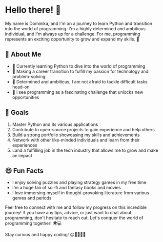 # Hello there! 👋

My name is Dominika, and I'm on a journey to learn Python and transition into the world of programming. I'm a highly determined and ambitious individual, and I'm always up for a challenge. For me, programming represents an exciting opportunity to grow and expand my skills. 🚀

## 🌟 About Me

- 🐍 Currently learning Python to dive into the world of programming
- 🔄 Making a career transition to fulfill my passion for technology and problem-solving
- 💪 Determined and ambitious, I am not afraid to tackle difficult tasks head-on
- 🧩 I see programming as a fascinating challenge that unlocks new opportunities

## 🎯 Goals

1. Master Python and its various applications
2. Contribute to open-source projects to gain experience and help others
3. Build a strong portfolio showcasing my skills and achievements
4. Network with other like-minded individuals and learn from their experiences
5. Land a fulfilling job in the tech industry that allows me to grow and make an impact

## 😄 Fun Facts

- I enjoy solving puzzles and playing strategy games in my free time
- I'm a huge fan of sci-fi and fantasy books and movies
- I love immersing myself in thought-provoking literature from various genres and periods

Feel free to connect with me and follow my progress on this incredible journey! If you have any tips, advice, or just want to chat about programming, don't hesitate to reach out. Let's conquer the world of programming together! 🌍💻

Stay curious and happy coding! 😊👩‍💻👨‍💻
